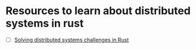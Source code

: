 # Resources to learn about distributed systems in rust

- [ ] [Solving distributed systems challenges in Rust](https://www.youtube.com/watch?v=gboGyccRVXI)
